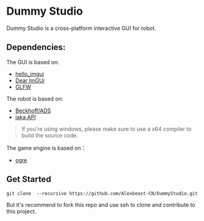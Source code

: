 # Dummy Studio

Dummy Studio is a cross-platform interactive GUI for robot. 

## Dependencies:

The GUI is based on:
- [hello_imgui](https://github.com/pthom/hello_imgui)
- [Dear ImGUi](https://github.com/ocornut/imgui)
- [GLFW](https://github.com/glfw/glfw)

The robot is based on:

- [Beckhoff/ADS](https://github.com/Beckhoff/ADS)
- [jaka API](https://www.jaka.com/jszl.html)

> If you're using windows, please make sure to use a x64 compiler to build the source code.

The game engine is based on：

- [ogre](https://github.com/OGRECave/ogre)

## Get Started

```
git clone  --recursive https://github.com/Alexbeast-CN/DummyStudio.git
```

But it's recommend to fork this repo and use ssh to clone and contribute to this project. 

